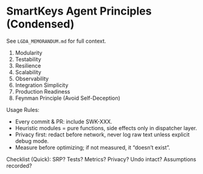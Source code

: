 # SmartKeys Agent Principles (Condensed)

See `LGDA_MEMORANDUM.md` for full context.

1. Modularity
2. Testability
3. Resilience
4. Scalability
5. Observability
6. Integration Simplicity
7. Production Readiness
8. Feynman Principle (Avoid Self-Deception)

Usage Rules:
- Every commit & PR: include SWK-XXX.
- Heuristic modules = pure functions, side effects only in dispatcher layer.
- Privacy first: redact before network, never log raw text unless explicit debug mode.
- Measure before optimizing; if not measured, it “doesn’t exist”.

Checklist (Quick): SRP? Tests? Metrics? Privacy? Undo intact? Assumptions recorded?
